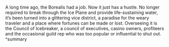 A long time ago, the Borealis had a job. Now it just has a hustle. No longer required to break through the Ice Plane and provide life-sustaining water, it’s been turned into a glittering vice district, a paradise for the weary traveler and a place where fortunes can be made or lost. Overseeing it is the Council of Icebreaker, a council of executives, casino owners, profiteers and the occasional guild rep who was too popular or influential to shut out. ^summary

